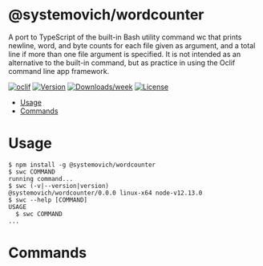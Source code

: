 @systemovich/wordcounter
========================

A port to TypeScript of the built-in Bash utility command wc that prints newline, word, and byte counts for each file given as argument, and a total line if more than one file argument is specified. It is not intended as an alternative to the built-in command, but as practice in using the Oclif command line app framework.

[![oclif](https://img.shields.io/badge/cli-oclif-brightgreen.svg)](https://oclif.io)
[![Version](https://img.shields.io/npm/v/@systemovich/wordcounter.svg)](https://npmjs.org/package/@systemovich/wordcounter)
[![Downloads/week](https://img.shields.io/npm/dw/@systemovich/wordcounter.svg)](https://npmjs.org/package/@systemovich/wordcounter)
[![License](https://img.shields.io/npm/l/@systemovich/wordcounter.svg)](https://github.com/systemovich/wordcounter/blob/master/package.json)

<!-- toc -->
* [Usage](#usage)
* [Commands](#commands)
<!-- tocstop -->
# Usage
<!-- usage -->
```sh-session
$ npm install -g @systemovich/wordcounter
$ swc COMMAND
running command...
$ swc (-v|--version|version)
@systemovich/wordcounter/0.0.0 linux-x64 node-v12.13.0
$ swc --help [COMMAND]
USAGE
  $ swc COMMAND
...
```
<!-- usagestop -->
# Commands
<!-- commands -->

<!-- commandsstop -->
